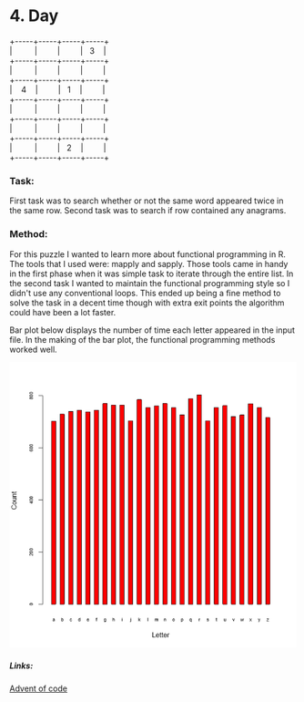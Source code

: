 # 4. Day

+-----+-----+-----+-----+<br>|&nbsp;&nbsp;&nbsp;&nbsp;&nbsp;&nbsp;&nbsp;&nbsp;&nbsp;&nbsp;|&nbsp;&nbsp;&nbsp;&nbsp;&nbsp;&nbsp;&nbsp;&nbsp;&nbsp;|&nbsp;&nbsp;&nbsp;&nbsp;&nbsp;&nbsp;&nbsp;&nbsp;&nbsp;|&nbsp;&nbsp;&nbsp;3&nbsp;&nbsp;&nbsp;&nbsp;|<br>+-----+-----+-----+-----+<br>|&nbsp;&nbsp;&nbsp;&nbsp;&nbsp;&nbsp;&nbsp;&nbsp;&nbsp;&nbsp;|&nbsp;&nbsp;&nbsp;&nbsp;&nbsp;&nbsp;&nbsp;&nbsp;&nbsp;|&nbsp;&nbsp;&nbsp;&nbsp;&nbsp;&nbsp;&nbsp;&nbsp;&nbsp;|&nbsp;&nbsp;&nbsp;&nbsp;&nbsp;&nbsp;&nbsp;&nbsp;&nbsp;|<br>+-----+-----+-----+-----+<br>|&nbsp;&nbsp;&nbsp;&nbsp;4&nbsp;&nbsp;&nbsp;&nbsp;|&nbsp;&nbsp;&nbsp;&nbsp;&nbsp;&nbsp;&nbsp;&nbsp;&nbsp;|&nbsp;&nbsp;&nbsp;1&nbsp;&nbsp;&nbsp;&nbsp;|&nbsp;&nbsp;&nbsp;&nbsp;&nbsp;&nbsp;&nbsp;&nbsp;&nbsp;|<br>+-----+-----+-----+-----+<br>|&nbsp;&nbsp;&nbsp;&nbsp;&nbsp;&nbsp;&nbsp;&nbsp;&nbsp;&nbsp;|&nbsp;&nbsp;&nbsp;&nbsp;&nbsp;&nbsp;&nbsp;&nbsp;&nbsp;|&nbsp;&nbsp;&nbsp;&nbsp;&nbsp;&nbsp;&nbsp;&nbsp;&nbsp;|&nbsp;&nbsp;&nbsp;&nbsp;&nbsp;&nbsp;&nbsp;&nbsp;&nbsp;|<br>+-----+-----+-----+-----+<br>|&nbsp;&nbsp;&nbsp;&nbsp;&nbsp;&nbsp;&nbsp;&nbsp;&nbsp;&nbsp;|&nbsp;&nbsp;&nbsp;&nbsp;&nbsp;&nbsp;&nbsp;&nbsp;&nbsp;|&nbsp;&nbsp;&nbsp;&nbsp;&nbsp;&nbsp;&nbsp;&nbsp;&nbsp;|&nbsp;&nbsp;&nbsp;&nbsp;&nbsp;&nbsp;&nbsp;&nbsp;&nbsp;|<br>+-----+-----+-----+-----+<br>|&nbsp;&nbsp;&nbsp;&nbsp;&nbsp;&nbsp;&nbsp;&nbsp;&nbsp;&nbsp;|&nbsp;&nbsp;&nbsp;&nbsp;&nbsp;&nbsp;&nbsp;&nbsp;&nbsp;|&nbsp;&nbsp;&nbsp;2&nbsp;&nbsp;&nbsp;&nbsp;|&nbsp;&nbsp;&nbsp;&nbsp;&nbsp;&nbsp;&nbsp;&nbsp;&nbsp;|<br>+-----+-----+-----+-----+<br>
### Task:
First task was to search whether or not the same word appeared twice in the same row.
Second task was to search if row contained any anagrams.

### Method: 
For this puzzle I wanted to learn more about functional programming in R. The tools that I used were: mapply and sapply. Those tools
came in handy in the first phase when it was simple task to iterate through the entire list. In the second task I wanted to maintain the
functional programming style so I didn't use any conventional loops. This ended up being a fine method to solve the task in a decent time though with extra exit points the algorithm could have been a lot faster.

Bar plot below displays the number of time each letter appeared in the input file. In the making of the bar plot, the functional programming methods worked well.

![Day2Plot](/plots/bar4.png)

##### Links:
[Advent of code](http://adventofcode.com/2017)
